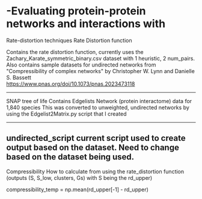 # -Evaluating protein-protein networks and interactions with 
Rate-distortion techniques
Rate Distortion function

Contains the rate distortion function, currently uses the Zachary_Karate_symmetric_binary.csv dataset with 1 heuristic, 2 num_pairs. 
Also contains sample datasets for undirected networks from "Compressibility of complex networks" by Christopher W. Lynn and Danielle S. Bassett  
https://www.pnas.org/doi/10.1073/pnas.2023473118

------------------
SNAP tree of life
Contains Edgelists	Network (protein interactome) data for 1,840 species
This was converted to unweighted, undirected networks by using the Edgelist2Matrix.py script that I created

-----------------
undirected_script
current script used to create output based on the dataset.
Need to change based on the dataset being used. 
---------------
Compressibility 
How to calculate from using the rate_distortion function (outputs (S, S_low, clusters, Gs) with S being the rd_upper)

compressibility_temp = np.mean(rd_upper[-1] - rd_upper)

